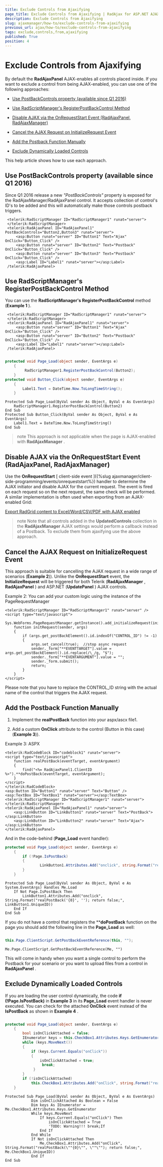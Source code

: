 ```yaml
---
title: Exclude Controls from Ajaxifying
page_title: Exclude Controls from Ajaxifying | RadAjax for ASP.NET AJAX Documentation
description: Exclude Controls from Ajaxifying
slug: ajaxmanager/how-to/exclude-controls-from-ajaxifying
previous_url: ajax/how-to/exclude-controls-from-ajaxifying
tags: exclude,controls,from,ajaxifying
published: True
position: 4
---
```


# Exclude Controls from Ajaxifying



By default the **RadAjaxPanel** AJAX-enables all controls placed inside. If you want to exclude a control from being AJAX-enabled, you can use one of the following approaches:
* [Use PostBackControls property (available since Q1 2016)](#use-postbackcontrols-property-available-since-q1-2016)

* [Use RadScriptManager's RegisterPostBackControl Method](#use-radscriptmanagers-registerpostbackcontrol-method)

* [Disable AJAX via the OnRequestStart Event (RadAjaxPanel, RadAjaxManager)](#disable-ajax-via-the-onrequeststart-event-radajaxpanel-radajaxmanager)

* [Cancel the AJAX Request on InitializeRequest Event](#cancel-the-ajax-request-on-initializerequest-event)

* [Add the Postback Function Manually](#add-the-postback-function-manually)

* [Exclude Dynamically Loaded Controls](#exclude-dynamically-loaded-controls)

This help article shows how to use each approach.


## Use PostBackControls property (available since Q1 2016)
Since Q1 2016 release a new *"PostBackControls"* property is exposed for the RadAjaxManager/RadAjaxPanel control. It accepts collection of control's ID's to be added and this will automatically make those controls postback triggers.

````ASP.NET
 <telerik:RadScriptManager ID="RadScriptManager1" runat="server">
 </telerik:RadScriptManager>
 <telerik:RadAjaxPanel ID="RadAjaxPanel1"  PostBackControls="Button2,Button3" runat="server">
	 <asp:Button runat="server" ID="Button1" Text="Ajax" OnClick="Button_Click" />
	 <asp:Button runat="server" ID="Button2" Text="Postback" OnClick="Button_Click" />
     <asp:Button runat="server" ID="Button3" Text="Postback" OnClick="Button_Click" />
	 <asp:Label ID="Label1" runat="server"></asp:Label>
 /telerik:RadAjaxPanel>
````


## Use RadScriptManager's RegisterPostBackControl Method

You can use the **RadScriptManager's RegisterPostBackControl** method (**Example 1** ).

````ASP.NET
 <telerik:RadScriptManager ID="RadScriptManager1" runat="server">
 </telerik:RadScriptManager>
 <telerik:RadAjaxPanel ID="RadAjaxPanel1" runat="server">
	 <asp:Button runat="server" ID="Button1" Text="Ajax" OnClick="Button_Click" />
	 <asp:Button runat="server" ID="Button2" Text="Postback" OnClick="Button_Click" />
	 <asp:Label ID="Label1" runat="server"></asp:Label>
 /telerik:RadAjaxPanel>
````



````C#

protected void Page_Load(object sender, EventArgs e)
	{
	     RadScriptManager1.RegisterPostBackControl(Button2);
	}
protected void Button_Click(object sender, EventArgs e)
	{
	    Label1.Text = DateTime.Now.ToLongTimeString();
	}
````
````VB.NET
Protected Sub Page_Load(ByVal sender As Object, ByVal e As EventArgs)
	RadScriptManager1.RegisterPostBackControl(Button2)
End Sub
Protected Sub Button_Click(ByVal sender As Object, ByVal e As EventArgs)
	Label1.Text = DateTime.Now.ToLongTimeString()
End Sub

````


>note This approach is not applicable when the page is AJAX-enabled with **RadAjaxManager** .
>


## Disable AJAX via the OnRequestStart Event (RadAjaxPanel, RadAjaxManager)

Use the **OnRequestStart** [ client-side event ]({%slug ajaxmanager/client-side-programming/events/onrequeststart%}) handler to determine the AJAX initiator and disable AJAX for the current request. The event is fired on each request so on the next request, the same check will be performed. A similar implementation is often used when exporting from an AJAX-enabled Grid:

[Export RadGrid content to Excel/Word/CSV/PDF with AJAX enabled](https://www.telerik.com/support/code-library/export-radgrid-content-to-excel-word-csv-pdf-with-ajax-enabled)

>note Note that all controls added in the **UpdatedControls** collection in the **RadAjaxManager** AJAX settings would perform a callback instead of a Postback. To exclude them from ajaxifying use the above approach.
>


## Cancel the AJAX Request on InitializeRequest Event

This approach is suitable for cancelling the AJAX request in a wide range of scenarios (**Example 2**)). Unlike the **OnRequestStart** event, the **InitializeRequest** will be triggered for both Telerik (**RadAjaxManager** , **RadAjaxPanel** ) and ASP.NET (**UpdatePanel** ) AJAX controls.

Example 2: You can add your custom logic using the instance of the PageRequestManager

````ASP.NET
<telerik:RadScriptManager ID="RadScriptManager1" runat="server" />
<script type="text/javascript">
	Sys.WebForms.PageRequestManager.getInstance().add_initializeRequest(initRequest);
	function initRequest(sender, args)
	{
		if (args.get_postBackElement().id.indexOf("CONTROL_ID") != -1)
		{
			args.set_cancel(true);  //stop async request
			sender._form["**EVENTTARGET"].value = args.get_postBackElement().id.replace(/\_/g, "$");
			sender._form["**EVENTARGUMENT"].value = "";
			sender._form.submit();
			return;
		}
	}
</script>
````



Please note that you have to replace the CONTROL_ID string with the actual name of the control that triggers the AJAX request.

## Add the Postback Function Manually

1. Implement the **realPostBack** function into your aspx/ascx file1.

1. Add a custom **OnClick** attribute to the control (Button in this case)(**Example 3**)).

Example 3: ASPX

````ASP.NET
<telerik:RadCodeBlock ID="codeblock1" runat="server">
<script type="text/javascript">
	function realPostBack(eventTarget, eventArgument)
	{
	    find("<%= RadAjaxPanel1.ClientID %>").**doPostBack(eventTarget, eventArgument);
	}
</script>
</telerik:RadCodeBlock>
<asp:Button ID="Button1" runat="server" Text="Button" />
<asp:TextBox ID="TextBox1" runat="server"></asp:TextBox>
<telerik:RadScriptManager ID="RadScriptManager1" runat="server">
</telerik:RadScriptManager>
<telerik:RadAjaxPanel ID="RadAjaxPanel1" runat="server">
	<asp:LinkButton ID="LinkButton1" runat="server" Text="PostBack"></asp:LinkButton>
	<asp:LinkButton ID="LinkButton2" runat="server" Text="Ajax"></asp:LinkButton>
</telerik:RadAjaxPanel>
````



And in the code-behind (**Page_Load** event handler):



````C#
protected void Page_Load(object sender, EventArgs e)
	{
	    if (!Page.IsPostBack)
	    {
	            LinkButton1.Attributes.Add("onclick", string.Format("realPostBack(\"{0}\", \"\"); return false;", LinkButton1.UniqueID));
	    }
	}
````
````VB
Protected Sub Page_Load(ByVal sender As Object, ByVal e As System.EventArgs) Handles Me.Load
	If Not Page.IsPostBack Then
	    LinkButton1.Attributes.Add("onclick", String.Format("realPostBack('{0}', ''); return false;", LinkButton1.UniqueID))
	End If
End Sub
````


If you do not have a control that registers the ****doPostBack** function on the page you should add the following line in the **Page_Load** as well:



````C#

this.Page.ClientScript.GetPostBackEventReference(this, "");

````
````VB
Me.Page.ClientScript.GetPostBackEventReference(Me, "")
````


This will come in handy when you want a single control to perform the Postback for your scenario or you want to upload files from a control in **RadAjaxPanel** .

## Exclude Dynamically Loaded Controls

If you are loading the user control dynamically, the code **if (!Page.IsPostBack)** in **Example 3** in its **Page_Load** event handler is never executed. You can check for the attached **OnClick** event instead of the **IsPostBack** as shown in **Example 4** .



````C#

protected void Page_Load(object sender, EventArgs e)
	{
	    bool isOnClickAttached = false;
	    IEnumerator keys = this.CheckBox1.Attributes.Keys.GetEnumerator();
	    while (keys.MoveNext())
	    {
	        if (keys.Current.Equals("onClick"))
	        {
	            isOnClickAttached = true;
	             break;
	         }
	    }
	    if (!isOnClickAttached)
	        this.CheckBox1.Attributes.Add("onClick", string.Format("realPostBack(\"{0}\", \"\"); return false;", this.CheckBox1.UniqueID));
	}

````
````VB
Protected Sub Page_Load(ByVal sender As Object, ByVal e As EventArgs)
	        Dim isOnClickAttached As Boolean = False
	        Dim keys As IEnumerator = Me.CheckBox1.Attributes.Keys.GetEnumerator
	        While keys.MoveNext
	            If keys.Current.Equals("onClick") Then
	                isOnClickAttached = True
	                'TODO: Warning!!! break;If
	            End If
	        End While
	        If Not isOnClickAttached Then
	            Me.CheckBox1.Attributes.Add("onClick", String.Format("realPostBack(\""{0}\"", \""\""); return false;", Me.CheckBox1.UniqueID))
	        End If
End Sub
````

